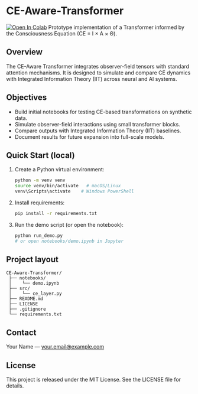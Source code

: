 
# CE-Aware-Transformer

[![Open In Colab](https://colab.research.google.com/assets/colab-badge.svg)](https://colab.research.google.com/github/kingsamthegreat/CE-Aware-Transformer-/blob/main/notebooks/demo.ipynb)
Prototype implementation of a Transformer informed by the Consciousness Equation (CE = I × A × Θ).

## Overview
The CE-Aware Transformer integrates observer-field tensors with standard attention mechanisms.
It is designed to simulate and compare CE dynamics with Integrated Information Theory (IIT)
across neural and AI systems.

## Objectives
- Build initial notebooks for testing CE-based transformations on synthetic data.
- Simulate observer-field interactions using small transformer blocks.
- Compare outputs with Integrated Information Theory (IIT) baselines.
- Document results for future expansion into full-scale models.

## Quick Start (local)
1. Create a Python virtual environment:
   ```bash
   python -m venv venv
   source venv/bin/activate   # macOS/Linux
   venv\Scripts\activate    # Windows PowerShell
   ```
2. Install requirements:
   ```bash
   pip install -r requirements.txt
   ```
3. Run the demo script (or open the notebook):
   ```bash
   python run_demo.py
   # or open notebooks/demo.ipynb in Jupyter
   ```

## Project layout
```
CE-Aware-Transformer/
 ├── notebooks/
 │    └── demo.ipynb
 ├── src/
 │    └── ce_layer.py
 ├── README.md
 ├── LICENSE
 ├── .gitignore
 └── requirements.txt
```

## Contact
Your Name — your.email@example.com

## License
This project is released under the MIT License. See the LICENSE file for details.
